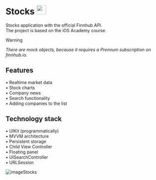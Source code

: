 # Stocks <img src="https://github.com/Harnashevich/Stocks/assets/84876109/6a4fb83d-7dfc-40aa-9ced-d988c3d6ab19" width="30" height="30">

Stocks application with the official Finnhub API. <br />
The project is based on the iOS Academy course. <br />

> [!WARNING]
> _There are mock objects, because it requires a Premium subscription on finnhub.io._

## Features

• Realtime market data<br />
• Stock charts<br />
• Сompany news<br />
• Search functionality<br />
• Adding companies to the list<br />

## Technology stack

• UIKit (programmatically)<br />
• MVVM architecture<br />
• Persistent storage<br />
• Child View Controller<br />
• Floating panel<br />
• UISearchController<br />
• URLSession<br />

![imageStocks](https://github.com/Harnashevich/Stocks/assets/84876109/ffbbe111-0719-4934-be85-019d1b1a53f7)

